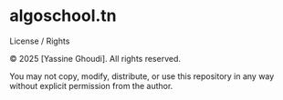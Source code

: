# algoschool.tn

License / Rights

© 2025 [Yassine Ghoudi]. All rights reserved.

You may not copy, modify, distribute, or use this repository in any way without explicit permission from the author.
